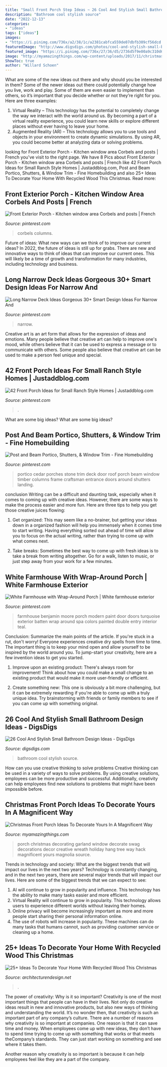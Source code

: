 ```yaml
---
title: "Small Front Porch Step Ideas ~ 26 Cool And Stylish Small Bathroom Design Ideas"
description: "Bathroom cool stylish source"
date: "2022-12-13"
categories:
- "ideas"
tags: ["ideas"]
images:
- "https://i.pinimg.com/736x/a2/38/1c/a2381cabfca559de07dbfb309cf56dcd.jpg"
featuredImage: "http://www.digsdigs.com/photos/cool-and-stylish-small-bathroom-design-ideas-20-554x828.jpg"
featured_image: "https://i.pinimg.com/736x/27/36/d5/2736d5f9e00a9c310d62cb41df122a85.jpg"
image: "http://myamazingthings.com/wp-content/uploads/2017/11/christmas-front-porch-decor-5-.jpg"
ShowToc: true
author: "Willard Schoen"
---
```



What are some of the new ideas out there and why should you be interested in them?
Some of the newer ideas out there could potentially change how you live, work and play. Some of them are even easier to implement than others, so it’s important that you decide whether or not they’re right for you. Here are three examples: 
1) Virtual Reality – This technology has the potential to completely change the way we interact with the world around us. By becoming a part of a virtual reality experience, you could learn new skills or explore different places without ever having to leave your home. 
2) Augmented Reality (AR) – This technology allows you to use tools and objects in your environment to create dynamic simulations. By using AR, you could become better at analyzing data or solving problems.

	

		
looking for Front Exterior Porch - Kitchen window area Corbels and posts | French you've visit to the right page. We have 8 Pics about Front Exterior Porch - Kitchen window area Corbels and posts | French like 42 Front Porch Ideas for Small Ranch Style Homes | Justaddblog.com, Post and Beam Portico, Shutters, &amp; Window Trim - Fine Homebuilding and also 25+ Ideas To Decorate Your Home With Recycled Wood This Christmas. Read more:
		
    
## Front Exterior Porch - Kitchen Window Area Corbels And Posts | French

<img loading=lazy src="https://i.pinimg.com/736x/27/36/d5/2736d5f9e00a9c310d62cb41df122a85.jpg" onerror="this.onerror=null;this.src='https://tse1.mm.bing.net/th?id=OIP.WJSajdTLWPpLGuK0Gk-DgwHaJ3&amp;pid=15.1';" alt="Front Exterior Porch - Kitchen window area Corbels and posts | French">

_Source: pinterest.com_

>corbels columns. 

	

Future of ideas: What new ways can we think of to improve our current ideas?
In 2022, the future of ideas is still up for grabs. There are new and innovative ways to think of ideas that can improve our current ones. This will likely be a time of growth and transformation for many industries, including technology and business.

    
## Long Narrow Deck Ideas Gorgeous 30+ Smart Design Ideas For Narrow And

<img loading=lazy src="https://i.pinimg.com/736x/f8/29/09/f829099083c67abd4a33ff5b5874075f.jpg" onerror="this.onerror=null;this.src='https://tse4.mm.bing.net/th?id=OIP.tCw9Tn8EDWz-OS3W3muSgwHaKd&amp;pid=15.1';" alt="Long Narrow Deck Ideas Gorgeous 30+ Smart Design Ideas For Narrow And">

_Source: pinterest.com_

>narrow. 

	

Creative art is an art form that allows for the expression of ideas and emotions. Many people believe that creative art can help to improve one's mood, while others believe that it can be used to express a message or to communicate with others. Some people also believe that creative art can be used to make a person feel unique and special.

    
## 42 Front Porch Ideas For Small Ranch Style Homes | Justaddblog.com

<img loading=lazy src="https://i.pinimg.com/736x/a2/38/1c/a2381cabfca559de07dbfb309cf56dcd.jpg" onerror="this.onerror=null;this.src='https://tse4.mm.bing.net/th?id=OIP.FDDyr2z5yhB1yPHk5EKBVgHaLJ&amp;pid=15.1';" alt="42 Front Porch Ideas for Small Ranch Style Homes | Justaddblog.com">

_Source: pinterest.com_

>. 

	

What are some big ideas?
What are some big ideas?

    
## Post And Beam Portico, Shutters, &amp; Window Trim - Fine Homebuilding

<img loading=lazy src="https://i.pinimg.com/736x/dd/69/44/dd694422701fd9b6bcbab7cafa0f3eb0--cedar-deck-the-laundry.jpg" onerror="this.onerror=null;this.src='https://tse4.mm.bing.net/th?id=OIP.SkDKR0RN9r5aRAqHIWm5zQHaJ4&amp;pid=15.1';" alt="Post and Beam Portico, Shutters, &amp; Window Trim - Fine Homebuilding">

_Source: pinterest.com_

>portico cedar porches stone trim deck door roof porch beam window timber columns frame craftsman entrance doors around shutters landing. 

	

conclusion
Writing can be a difficult and daunting task, especially when it comes to coming up with creative ideas. However, there are some ways to make the process easier and more fun. Here are three tips to help you get those creative juices flowing:
1. Get organized: This may seem like a no-brainer, but getting your ideas down in a organized fashion will help you immensely when it comes time to start writing. Having everything sorted out ahead of time will allow you to focus on the actual writing, rather than trying to come up with what comes next.

2. Take breaks: Sometimes the best way to come up with fresh ideas is to take a break from writing altogether. Go for a walk, listen to music, or just step away from your work for a few minutes.

    
## White Farmhouse With Wrap-Around Porch | White Farmhouse Exterior

<img loading=lazy src="https://i.pinimg.com/736x/31/00/af/3100afdccced22edddd4b897c5757a1c.jpg" onerror="this.onerror=null;this.src='https://tse1.mm.bing.net/th?id=OIP.RgTyr_UjYVES-01AJhWvNAHaLG&amp;pid=15.1';" alt="White Farmhouse with Wrap-Around Porch | White farmhouse exterior">

_Source: pinterest.com_

>farmhouse benjamin moore porch modern paint door doors turquoise exterior batten wrap around spa colors painted double entry interior teal. 

	

Conclusion: Summarize the main points of the article.
If you're stuck in a rut, don't worry! Everyone experiences creative dry spells from time to time. The important thing is to keep your mind open and allow yourself to be inspired by the world around you. To jump-start your creativity, here are a few invention ideas to get you started.
1. Improve upon an existing product: There's always room for improvement! Think about how you could make a small change to an existing product that would make it more user-friendly or efficient.

2. Create something new: This one is obviously a bit more challenging, but it can be extremely rewarding if you're able to come up with a truly unique idea. Try brainstorming with friends or family members to see if you can come up with something original.


    
## 26 Cool And Stylish Small Bathroom Design Ideas - DigsDigs

<img loading=lazy src="http://www.digsdigs.com/photos/cool-and-stylish-small-bathroom-design-ideas-20-554x828.jpg" onerror="this.onerror=null;this.src='https://tse4.mm.bing.net/th?id=OIP.cGhVTn5mZTJTT7ryVT9TQAHaLE&amp;pid=15.1';" alt="26 Cool And Stylish Small Bathroom Design Ideas - DigsDigs">

_Source: digsdigs.com_

>bathroom cool stylish source. 

	

How can you use creative thinking to solve problems
Creative thinking can be used in a variety of ways to solve problems. By using creative solutions, employees can be more productive and successful. Additionally, creativity can help employees find new solutions to problems that might have been impossible before.

    
## Christmas Front Porch Ideas To Decorate Yours In A Magnificent Way

<img loading=lazy src="http://myamazingthings.com/wp-content/uploads/2017/11/christmas-front-porch-decor-5-.jpg" onerror="this.onerror=null;this.src='https://tse3.mm.bing.net/th?id=OIP.1omGm_WA6Pzf0pUqsfJPyQHaLH&amp;pid=15.1';" alt="Christmas Front Porch Ideas To Decorate Yours In A Magnificent Way">

_Source: myamazingthings.com_

>porch christmas decorating garland window decorate swag decorations decor creative wreath holiday hang tree way hack magnificent yours magnolia source. 

	

Trends in technology and society: What are the biggest trends that will impact our lives in the next two years?
Technology is constantly changing, and in the next two years, there are several major trends that will impact our lives. Here are some of the biggest trends that we can expect to see: 
1) AI will continue to grow in popularity and influence. This technology has the ability to make many tasks easier and more efficient. 
2) Virtual Reality will continue to grow in popularity. This technology allows users to experience different worlds without leaving their homes. 
3) Online privacy will become increasingly important as more and more people start sharing their personal information online. 
4) The use of robots will increase in popularity. These machines can do many tasks that humans cannot, such as providing customer service or cleaning up a home.

    
## 25+ Ideas To Decorate Your Home With Recycled Wood This Christmas

<img loading=lazy src="https://cdn.architecturendesign.net/wp-content/uploads/2015/12/AD-Ideas-To-Decorate-Your-Home-With-Recycled-Wood-This-02.jpg" onerror="this.onerror=null;this.src='https://tse3.mm.bing.net/th?id=OIP.oRYbCq6wh6aS-Dx9hv2pIQHaJ4&amp;pid=15.1';" alt="25+ Ideas To Decorate Your Home With Recycled Wood This Christmas">

_Source: architecturendesign.net_

>. 

	

The power of creativity: Why is it so important?
Creativity is one of the most important things that people can have in their lives. Not only do creative ideas result in new and innovative products, but also new ways of thinking and understanding the world. It’s no wonder then, that creativity is such an important part of any company’s culture.
There are a number of reasons why creativity is so important at companies. One reason is that it can save time and money. When employees come up with new ideas, they don’t have to spend time trying to come up with something that works or that meets theCompany’s standards. They can just start working on something and see where it takes them.

Another reason why creativity is so important is because it can help employees feel like they are a part of the company.

